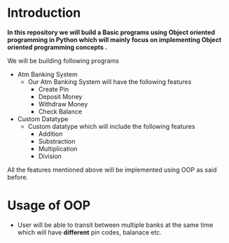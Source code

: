 # Introduction

 **In this repository we will build a Basic programs using Object oriented programming in Python which will mainly focus on implementing 
 Object oriented programming concepts .**
<br>
 
We will be building following programs
- Atm Banking System
    - Our Atm Banking System will have the following features
        - Create Pin
        - Deposit Money
        - Withdraw Money
        - Check Balance
- Custom Datatype
    - Custom datatype which will include the following features
        - Addition
        - Substraction
        - Multiplication
        - Division
 


All the features mentioned above will be implemented using OOP as said before.

# Usage of OOP
- User will be able to transit between multiple banks at the same time which will have **different** pin codes, balanace  etc.

<!-- testing git -->